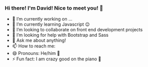 ### Hi there! I'm David! Nice to meet you! 👋

- 🔭 I’m currently working on ...
- 🌱 I’m currently learning Javascript 😉
- 👯 I’m looking to collaborate on front end development projects
- 🤔 I’m looking for help with Bootstrap and Sass
- 💬 Ask me about anything!
- 📫 How to reach me: 
- 😄 Pronouns: He/him 🤝
- ⚡ Fun fact: I am crazy good on the piano 🎹

